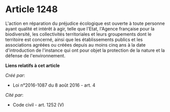 # Article 1248

L'action en réparation du préjudice écologique est ouverte à toute personne ayant qualité et intérêt à agir, telle que
l'Etat, l'Agence française pour la biodiversité, les collectivités territoriales et leurs groupements dont le territoire est
concerné, ainsi que les établissements publics et les associations agréées ou créées depuis au moins cinq ans à la date
d'introduction de l'instance qui ont pour objet la protection de la nature et la défense de l'environnement.

**Liens relatifs à cet article**

_Créé par_:

  - Loi n°2016-1087 du 8 août 2016 - art. 4

_Cité par_:

  - Code civil - art. 1252 (V)
